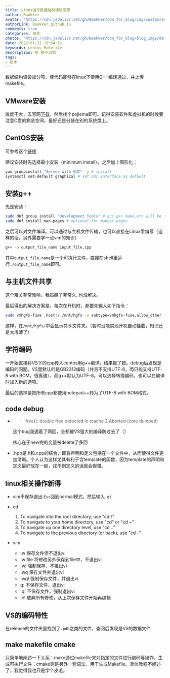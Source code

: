 ```yaml
---
title: Linux运行数据结构课设感想
author: Baokker
avatar: 'https://cdn.jsdelivr.net/gh/Baokker/cdn_for_blog/img/custom/avatar.jpg'
authorLink: Baokker.github.io
comments: true
categories: 技术
photos: 'https://cdn.jsdelivr.net/gh/Baokker/cdn_for_blog/blog_imgs/defaultImages.jpg'
date: 2022-01-21 19:54:12
keywords: centos Makefile
description: 唉 卷不动啊
tags: 
- 技术
---
```


数据结构课设加分项，使代码能够在linux下使用G++编译通过，并上传makefile。

## VMware安装

难度不大，去官网[下载](https://www.vmware.com/cn/products/workstation-pro/workstation-pro-evaluation.html)，然后找个pojiema即可。记得安装软件和虚拟机的时候要注意C盘的剩余空间，最好还是分装在别的系统盘上。

## CentOS安装

可参考这个[链接](https://blog.csdn.net/m0_46855648/article/details/111365163)

建议安装时先选择最小安装（minimum install），之后加上图形化：

```bash
yum groupinstall "Server with GUI" -y # install
systemctl set-default graphical # set GUI interface as default
```

## 安装g++

先是安装：

```bash
sudo dnf group install "Development Tools" # gcc g++ make,etc will be installed
sudo dnf install man-pages # optional for manual pages
```

之后可以对文件编译。可以通过与主机文件传输，也可以直接在Linux里编写（这样的话，另外需要学一点vim的知识）

```bash
g++ -o output_file_name input_file.cpp
```

其中`output_file_name`是一个可执行文件，直接在shell里运行`./output_file_name`即可。

## 与主机文件共享

这个难关非常难啃，我捣腾了非常久..也没解决。

最后得出的解决方案是，每次在开机时，都要先输入如下指令：

```bash
sudo vmhgfs-fuse .host:/ /mnt/hgfs -o subtype=vmhgfs-fuse,allow_other
```

这样，在`/mnt/hgfs/`中会显示共享文件夹。（暂时没能实现开机自动挂载，知识还是太浅薄了）

## 字符编码

一开始直接将VS下的cpp传入centos用g++编译，结果报了错。debug后发现是编码的问题。VS里默认的是GB2312编码（并且不支持UTF-8，而只能支持UTF-8 with BOM，很离谱），而g++默认为UTF-8。可以选择转换编码，也可以在编译时加入新的选项。

最后的选择是把所有cpp都使用notepad++转为了UTF-8 with BOM格式。

## code debug

- > free(): double free detected in tcache 2
  > Aborted (core dumped)
  
  这个bug我遇着了两回，全都被VS强大的编译防过去了（）
  
  核心在于new完的变量被delete了多回

- .hpp是.h和.cpp的结合，即将声明和定义包括在一个文件中，从而使得文件更加清晰。个人认为这样尤其有利于含template的函数，因为template的声明和定义最好放在一起，找不到定义的话就会报错。

## linux相关操作新得

- vim不保存退出:`Esc`回到normal模式，然后输入`:q!`

- cd
    1. To navigate into the root directory, use "cd /"
    2. To navigate to your home directory, use "cd" or "cd ~"
    3. To navigate up one directory level, use "cd .."
    4. To navigate to the previous directory (or back), use "cd -"
    
- vim

    - :w 保存文件但不退出vi
    - :w file 将修改另外保存到file中，不退出vi
    - :w! 强制保存，不推出vi
    - :wq 保存文件并退出vi
    - :wq! 强制保存文件，并退出vi
    - q: 不保存文件，退出vi
    - :q! 不保存文件，强制退出vi
    - :e! 放弃所有修改，从上次保存文件开始再编辑

    

## VS的编码特性

在release的文件夹里找到了`.pdb`之类的文件，查阅后发现是VS的数据文件

## make makefile cmake

只简单地阐述一下关系：make通过makefile来对指定的文件进行编码等操作，生成可执行文件；cmake则是另外一套语法，用于生成Makefile。具体教程不阐述了，我觉得我也只是学个皮毛。

